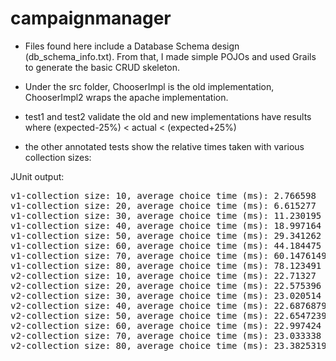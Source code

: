 # campaignmanager

* Files found here include a Database Schema design (db_schema_info.txt). From that, I made simple POJOs and used Grails to generate the basic CRUD skeleton.

* Under the src folder, ChooserImpl is the old implementation, ChooserImpl2 wraps the 
apache implementation. 

* test1 and test2 validate the old and new implementations have results where    (expected-25%) &lt; actual &lt; (expected+25%)

* the other annotated tests show the relative times taken with various collection sizes:

JUnit output: 
<pre>
v1-collection size: 10, average choice time (ms): 2.766598
v1-collection size: 20, average choice time (ms): 6.615277
v1-collection size: 30, average choice time (ms): 11.230195
v1-collection size: 40, average choice time (ms): 18.997164
v1-collection size: 50, average choice time (ms): 29.341262
v1-collection size: 60, average choice time (ms): 44.184475
v1-collection size: 70, average choice time (ms): 60.147614999999995
v1-collection size: 80, average choice time (ms): 78.123491
v2-collection size: 10, average choice time (ms): 22.71327
v2-collection size: 20, average choice time (ms): 22.575396
v2-collection size: 30, average choice time (ms): 23.020514
v2-collection size: 40, average choice time (ms): 22.687687999999998
v2-collection size: 50, average choice time (ms): 22.654723999999998
v2-collection size: 60, average choice time (ms): 22.997424
v2-collection size: 70, average choice time (ms): 23.033338
v2-collection size: 80, average choice time (ms): 23.382531999999998
</pre>
